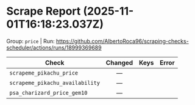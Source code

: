 # Scrape Report (2025-11-01T16:18:23.037Z)

Group: `price`  |  Run: https://github.com/AlbertoRoca96/scraping-checks-scheduler/actions/runs/18999369689

| Check | Changed | Keys | Error |
|---|:---:|:--|:--|
| `scrapeme_pikachu_price` | — |  |  |
| `scrapeme_pikachu_availability` | — |  |  |
| `psa_charizard_price_gem10` | — |  |  |

